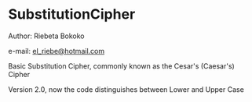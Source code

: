 # SubstitutionCipher

Author: Riebeta Bokoko

e-mail: el_riebe@hotmail.com

Basic Substitution Cipher, commonly known as the Cesar's (Caesar's) Cipher

Version 2.0, now the code distinguishes between Lower and Upper Case
